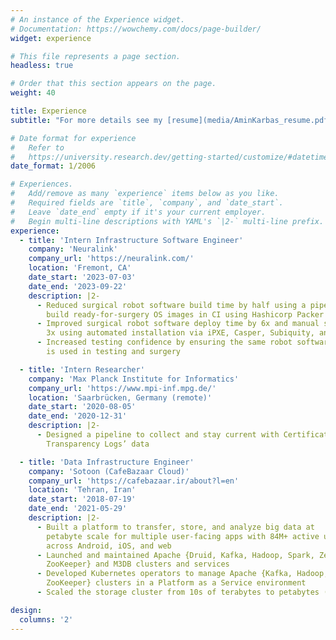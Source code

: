 ```yaml
---
# An instance of the Experience widget.
# Documentation: https://wowchemy.com/docs/page-builder/
widget: experience

# This file represents a page section.
headless: true

# Order that this section appears on the page.
weight: 40

title: Experience
subtitle: "For more details see my [resume](media/AminKarbas_resume.pdf)"

# Date format for experience
#   Refer to
#   https://university.research.dev/getting-started/customize/#datetime-options
date_format: 1/2006

# Experiences.
#   Add/remove as many `experience` items below as you like.
#   Required fields are `title`, `company`, and `date_start`.
#   Leave `date_end` empty if it's your current employer.
#   Begin multi-line descriptions with YAML's `|2-` multi-line prefix.
experience:
  - title: 'Intern Infrastructure Software Engineer'
    company: 'Neuralink'
    company_url: 'https://neuralink.com/'
    location: 'Fremont, CA'
    date_start: '2023-07-03'
    date_end: '2023-09-22'
    description: |2-
      - Reduced surgical robot software build time by half using a pipeline to
        build ready-for-surgery OS images in CI using Hashicorp Packer and QEMU
      - Improved surgical robot software deploy time by 6x and manual steps by
        3x using automated installation via iPXE, Casper, Subiquity, and Curtin
      - Increased testing confidence by ensuring the same robot software state
        is used in testing and surgery

  - title: 'Intern Researcher'
    company: 'Max Planck Institute for Informatics'
    company_url: 'https://www.mpi-inf.mpg.de/'
    location: 'Saarbrücken, Germany (remote)'
    date_start: '2020-08-05'
    date_end: '2020-12-31'
    description: |2-
      - Designed a pipeline to collect and stay current with Certificate
        Transparency Logs’ data

  - title: 'Data Infrastructure Engineer'
    company: 'Sotoon (CafeBazaar Cloud)'
    company_url: 'https://cafebazaar.ir/about?l=en'
    location: 'Tehran, Iran'
    date_start: '2018-07-19'
    date_end: '2021-05-29'
    description: |2-
      - Built a platform to transfer, store, and analyze big data at
        petabyte scale for multiple user-facing apps with 84M+ active users
        across Android, iOS, and web
      - Launched and maintained Apache {Druid, Kafka, Hadoop, Spark, Zeppelin,
        ZooKeeper} and M3DB clusters and services
      - Developed Kubernetes operators to manage Apache {Kafka, Hadoop,
        ZooKeeper} clusters in a Platform as a Service environment
      - Scaled the storage cluster from 10s of terabytes to petabytes (100x)

design:
  columns: '2'
---
```

